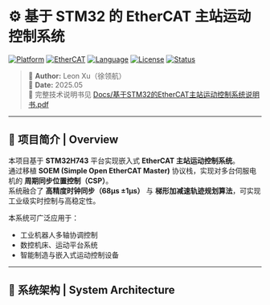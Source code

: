 # ⚙️ 基于 STM32 的 EtherCAT 主站运动控制系统
[![Platform](https://img.shields.io/badge/Platform-STM32H743-blue?logo=stmicroelectronics)]()
[![EtherCAT](https://img.shields.io/badge/Protocol-EtherCAT-red?logo=siemens)]()
[![Language](https://img.shields.io/badge/Language-C%2FC%2B%2B-green)]()
[![License](https://img.shields.io/badge/License-MIT-yellow)]()
[![Status](https://img.shields.io/badge/Version-v1.0.0-brightgreen)]()

> 🧠 **Author:** Leon Xu（徐领航）  
> 📅 **Date:** 2025.05  
> 📄 完整技术说明书见 [Docs/基于STM32的EtherCAT主站运动控制系统说明书.pdf](Docs/基于STM32的EtherCAT主站运动控制系统说明书.pdf)

---

## 📘 项目简介 | Overview

本项目基于 **STM32H743** 平台实现嵌入式 **EtherCAT 主站运动控制系统**。  
通过移植 **SOEM (Simple Open EtherCAT Master)** 协议栈，实现对多台伺服电机的 **周期同步位置控制（CSP）**。  
系统融合了 **高精度时钟同步（68μs ±1μs）** 与 **梯形加减速轨迹规划算法**，可实现工业级实时控制与高稳定性。

本系统可广泛应用于：
- 工业机器人多轴协调控制  
- 数控机床、运动平台系统  
- 智能制造与嵌入式运动控制设备  

---

## 🧩 系统架构 | System Architecture

